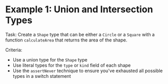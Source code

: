 # Example 1: Union and Intersection Types

Task: Create a `Shape` type that can be either a `Circle` or a `Square` with a function `calculateArea` that returns the area of the shape.

Criteria:
- Use a union type for the `Shape` type
- Use literal types for the `type` or `kind` field of each shape
- Use the `assertNever` technique to ensure you've exhausted all possible types in a switch statement
